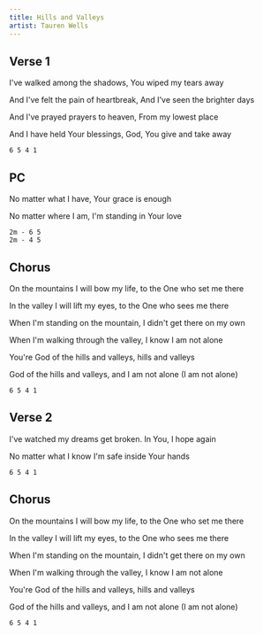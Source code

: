 ```yaml
---
title: Hills and Valleys
artist: Tauren Wells
---
```


## Verse 1

I've walked among the shadows, You wiped my tears away

And I've felt the pain of heartbreak, And I've seen the brighter days

And I've prayed prayers to heaven, From my lowest place

And I have held Your blessings, God, You give and take away

```
6 5 4 1
```

## PC

No matter what I have, Your grace is enough

No matter where I am, I'm standing in Your love

```
2m - 6 5
2m - 4 5
```

## Chorus

On the mountains I will bow my life, to the One who set me there

In the valley I will lift my eyes, to the One who sees me there

When I'm standing on the mountain, I didn't get there on my own

When I'm walking through the valley, I know I am not alone

You're God of the hills and valleys, hills and valleys

God of the hills and valleys, and I am not alone (I am not alone)

```
6 5 4 1
```

## Verse 2

I've watched my dreams get broken. In You, I hope again

No matter what I know I'm safe inside Your hands

```
6 5 4 1
```

## Chorus

On the mountains I will bow my life, to the One who set me there

In the valley I will lift my eyes, to the One who sees me there

When I'm standing on the mountain, I didn't get there on my own

When I'm walking through the valley, I know I am not alone

You're God of the hills and valleys, hills and valleys

God of the hills and valleys, and I am not alone (I am not alone)

```
6 5 4 1
```
